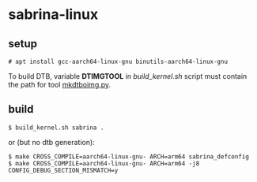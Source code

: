 # sabrina-linux

## setup
```
# apt install gcc-aarch64-linux-gnu binutils-aarch64-linux-gnu
```
To build DTB, variable **DTIMGTOOL** in *build_kernel.sh* script must contain the path for tool [mkdtboimg.py](https://android.googlesource.com/platform/system/libufdt/+/refs/heads/master/utils/src/mkdtboimg.py).

## build
```
$ build_kernel.sh sabrina .
```
or (but no dtb generation):
```
$ make CROSS_COMPILE=aarch64-linux-gnu- ARCH=arm64 sabrina_defconfig
$ make CROSS_COMPILE=aarch64-linux-gnu- ARCH=arm64 -j8 CONFIG_DEBUG_SECTION_MISMATCH=y
```
